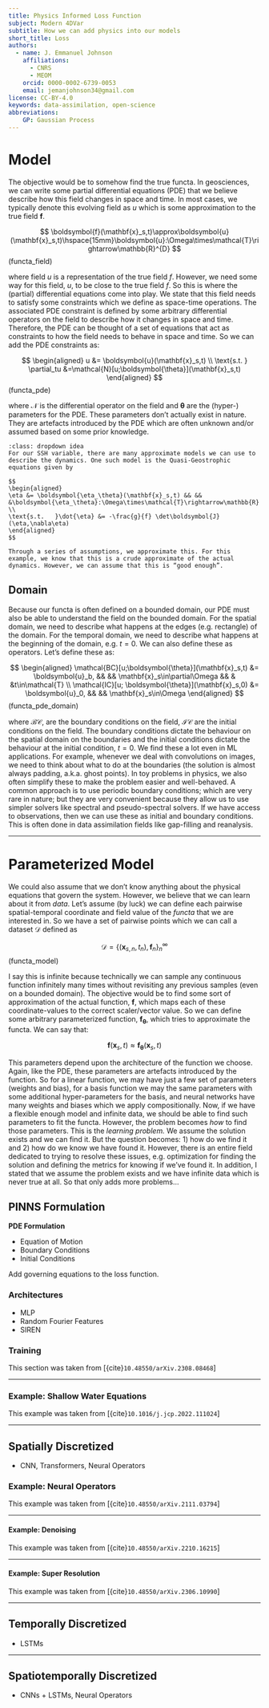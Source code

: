 ```yaml
---
title: Physics Informed Loss Function
subject: Modern 4DVar
subtitle: How we can add physics into our models
short_title: Loss
authors:
  - name: J. Emmanuel Johnson
    affiliations:
      - CNRS
      - MEOM
    orcid: 0000-0002-6739-0053
    email: jemanjohnson34@gmail.com
license: CC-BY-4.0
keywords: data-assimilation, open-science
abbreviations:
    GP: Gaussian Process
---
```



# Model

The objective would be to somehow find the true functa. In geosciences, we can write some partial differential equations (PDE) that we believe describe how this field changes in space and time. In most cases, we typically denote this evolving field as $u$ which is some approximation to the true field $\boldsymbol{f}$.

$$
\boldsymbol{f}(\mathbf{x}_s,t)\approx\boldsymbol{u}(\mathbf{x}_s,t)\hspace{15mm}\boldsymbol{u}:\Omega\times\mathcal{T}\rightarrow\mathbb{R}^{D}
$$ (functa_field)

where field $u$ is a representation of the true field $f$. However, we need some way for this field, $u$, to be close to the true field $f$. So this is where the (partial) differential equations come into play. We state that this field needs to satisfy some constraints which we define as space-time operations. The associated PDE constraint is defined by some arbitrary differential operators on the field to describe how it changes in space and time. Therefore, the PDE can be thought of a set of equations that act as constraints to how the field needs to behave in space and time.  So we can add the PDE constraints as:

$$
\begin{aligned}
u &= \boldsymbol{u}(\mathbf{x}_s,t) \\
\text{s.t.  } \partial_tu &=\mathcal{N}[u;\boldsymbol{\theta}](\mathbf{x}_s,t)
\end{aligned}
$$ (functa_pde)

where $\mathcal{N}$ is the differential operator on the field and $\boldsymbol{\theta}$ are the (hyper-) parameters for the PDE. These parameters don’t actually exist in nature. They are artefacts introduced by the PDE which are often unknown and/or assumed based on some prior knowledge.

```{admonition} Example: Sea Surface Height
:class: dropdown idea
For our SSH variable, there are many approximate models we can use to describe the dynamics. One such model is the Quasi-Geostrophic equations given by

$$
\begin{aligned}
\eta &= \boldsymbol{\eta_\theta}(\mathbf{x}_s,t) && && &\boldsymbol{\eta_\theta}:\Omega\times\mathcal{T}\rightarrow\mathbb{R} \\
\text{s.t.   }\dot{\eta} &= -\frac{g}{f} \det\boldsymbol{J}(\eta,\nabla\eta)
\end{aligned}
$$

Through a series of assumptions, we approximate this. For this example, we know that this is a crude approximate of the actual dynamics. However, we can assume that this is “good enough”.

```



## Domain

Because our functa is often defined on a bounded domain, our PDE must also be able to understand the field on the bounded domain. For the spatial domain, we need to describe what happens at the edges (e.g. rectangle) of the domain. For the temporal domain, we need to describe what happens at the beginning of the domain, e.g. $t=0$. We can also define these as operators. Let’s define these as:

$$
\begin{aligned}
\mathcal{BC}[u;\boldsymbol{\theta}](\mathbf{x}_s,t) &=  \boldsymbol{u}_b, && &&
 \mathbf{x}_s\in\partial\Omega &&
 & &t\in\mathcal{T} \\
\mathcal{IC}[u; \boldsymbol{\theta}](\mathbf{x}_s,0) &= \boldsymbol{u}_0, && && \mathbf{x}_s\in\Omega
\end{aligned}
$$  (functa_pde_domain)

where $\mathcal{BC}$, are the boundary conditions on the field, $\mathcal{IC}$ are the initial conditions on the field. The boundary conditions dictate the behaviour on the spatial domain on the boundaries and the initial conditions dictate the behaviour at the initial condition, $t=0$. We find these a lot even in ML applications. For example, whenever we deal with convolutions on images, we need to think about what to do at the boundaries (the solution is almost always padding, a.k.a. ghost points). In toy problems in physics, we also often simplify these to make the problem easier and well-behaved. A common approach is to use periodic boundary conditions; which are very rare in nature; but they are very convenient because they allow us to use simpler solvers like spectral and pseudo-spectral solvers. If we have access to observations, then we can use these as initial and boundary conditions. This is often done in data assimilation fields like gap-filling and reanalysis.

---

# Parameterized Model

We could also assume that we don’t know anything about the physical equations that govern the system. However, we believe that we can learn about it from *data*. Let’s assume (by luck) we can define each pairwise spatial-temporal coordinate and field value of the *functa* that we are interested in. So we have a set of pairwise points which we can call a dataset $\mathcal{D}$ defined as

$$
\mathcal{D} = \left\{(\mathbf{x}_{s,n},t_n),\boldsymbol{f}_n \right\}_n^{\infty}
$$ (functa_model)

I say this is infinite because technically we can sample any continuous function infinitely many times without revisiting any previous samples (even on a bounded domain). The objective would be to find some sort of approximation of the actual function, $\boldsymbol{f}$, which maps each of these coordinate-values to the correct scaler/vector value. So we can define some arbitrary parameterized function, $\boldsymbol{f_\theta}$, which tries to approximate the functa. We can say that:

$$
\boldsymbol{f}(\mathbf{x}_s,t)\approx\boldsymbol{f_\theta}(\mathbf{x}_s,t)
$$

This parameters depend upon the architecture of the function we choose. Again, like the PDE, these parameters are artefacts introduced by the function. So for a linear function, we may have just a few set of parameters (weights and bias), for a basis function we may the same parameters with some additional hyper-parameters for the basis, and neural networks have many weights and biases which we apply compositionally. Now, if we have a flexible enough model and infinite data, we should be able to find such parameters to fit the functa. However, the problem becomes *how* to find those parameters. This is the *learning problem.* We assume the solution exists and we can find it. But the question becomes: 1) how do we find it and 2) how do we know we have found it. However, there is an entire field dedicated to trying to resolve these issues, e.g. optimization for finding the solution and defining the metrics for knowing if we’ve found it. In addition, I stated that we assume the problem exists and we have infinite data which is never true at all. So that only adds more problems…

## PINNS Formulation

**PDE Formulation**

* Equation of Motion
* Boundary Conditions
* Initial Conditions

Add governing equations to the loss function.

### Architectures

* MLP
* Random Fourier Features
* SIREN

### Training

This section was taken from [{cite}`10.48550/arXiv.2308.08468`]

---
### Example: Shallow Water Equations

This example was taken from [{cite}`10.1016/j.jcp.2022.111024`]

---
## Spatially Discretized

* CNN, Transformers, Neural Operators

### Example: Neural Operators

This example was taken from [{cite}`10.48550/arXiv.2111.03794`]

---
#### Example: Denoising

This example was taken from [{cite}`10.48550/arXiv.2210.16215`]

---
#### Example: Super Resolution

This example was taken from [{cite}`10.48550/arXiv.2306.10990`]


---
## Temporally Discretized

* LSTMs

---
## Spatiotemporally Discretized

* CNNs + LSTMs, Neural Operators
